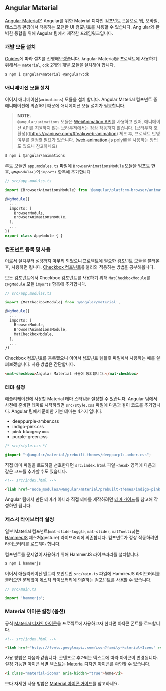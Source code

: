 ## Angular Material

[Angular Material](https://material.angular.io/)은 Angular를 위한 Material 디자인 컴포넌트 모음으로 웹, 모바일, 데스크톱 환경에서 작동하는 모던한 UI 컴포넌트를 사용할 수 있습니다. Ang  ular와 완벽한 통합을 위해 Angular 팀에서 제작한 프레임워크입니다.

### 개발 모듈 설치

[Guides](https://material.angular.io/guide/getting-started)에 따라 설치를 진행해보겠습니다. Angular Material을 프로젝트에 사용하기 위해서는 `material`, `cdk` 2개의 개발 모듈을 설치해야 합니다.

```sh
$ npm i @angular/material @angular/cdk
```

### 애니메이션 모듈 설치

이어서 애니메이션(`animations`) 모듈을 설치 합니다. Angular Material 컴포넌트 중 애니메이션에 의존하기 때문에 애니메이션 모듈 설치가 필요합니다.

> **NOTE.**<br>
> `@angular/animations` 모듈은 [WebAnimation API](https://drafts.csswg.org/web-animations/)를 사용하고 있어, 애니메이션 API를 지원하지 않는 브라우저에서는 정상 작동하지 않습니다. [브라우저 호환성]((https://caniuse.com/#feat=web-animation) 체크 후, 프로젝트 반영 여부를 결정할 필요가 있습니다. ([web-animation-js](https://github.com/web-animations/web-animations-js) polyfill을 사용하는 방법도 있으니 참고하세요)

```sh
$ npm i @angular/animations
```

루트 모듈인 `app.modules.ts` 파일에 `BrowserAnimationsModule` 모듈을 임포트 한 후, `@NgModule()`의 `imports` 항목에 추가합니다.

```ts
// src/app.modules.ts

import {BrowserAnimationsModule} from '@angular/platform-browser/animations';

@NgModule({
  ...
  imports: [
    BrowserModule,
    BrowserAnimationsModule,
  ],
  ...
})
export class AppModule { }
```

### 컴포넌트 등록 및 사용

이로서 설치부터 설정까지 마무리 되었으니 프로젝트에 필요한 컴포넌트 모듈을 불러온 후, 사용하면 됩니다. [Checkbox 컴포넌트](https://material.angular.io/components/checkbox/overview)를 불러와 적용하는 방법을 공부해봅니다.

모든 컴포넌트에서 Checkbox 컴포넌트를 사용하기 위해 `MatCheckboxModule`를 `@NgModule` 모듈 `imports` 항목에 추가합니다.

```ts
// src/app.modules.ts

import {MatCheckboxModule} from '@angular/material';

@NgModule({
  ...
  imports: [
    BrowserModule,
    BrowserAnimationsModule,
    MatCheckboxModule,
  ],
  ...
})
```

Checkbox 컴포넌트를 등록했으니 이어서 컴포넌트 템플릿 파일에서 사용하는 예를 살펴보겠습니다. 사용 방법은 간단합니다.

```html
<mat-checkbox>Angular Material 사용에 동의합니다.</mat-checkbox>
```

### 테마 설정

애플리케이션에 사용할 Material 테마 스타일을 설정할 수 있습니다. Angular 팀에서 사전에 준비한 테마로 시작하려면 `src/style.css` 파일에 다음과 같이 코드를 추가합니다. Angular 팀에서 준비한 기본 테마는 4가지 입니다.

- deeppurple-amber.css
- indigo-pink.css
- pink-bluegrey.css
- purple-green.css

```css
/* src/style.css */

@import "~@angular/material/prebuilt-themes/deeppurple-amber.css";
```

직접 테마 파일을 로드하길 선호한다면 `src/index.html` 파일 `<head>` 영역에 다음과 같은 코드를 추가할 수도 있습니다.

```html
<!-- src/index.html -->

<link href="node_modules/@angular/material/prebuilt-themes/indigo-pink.css" rel="stylesheet">
```

Angular 팀에서 만든 테마가 아니라 직접 테마를 제작하려면 [테마 가이드](https://material.angular.io/guide/theming)를 참고해 작성하면 됩니다.

### 제스처 라이브러리 설정

일부 Material 컴포넌트(`mat-slide-toggle`, `mat-slider`, `matTooltip`)는 [HammerJS](http://hammerjs.github.io/) 제스처(gesture) 라이브러리에 의존합니다. 컴포넌트가 정상 작동하려면 라이브러리를 로드해야 합니다.

컴포넌트를 문제없이 사용하기 위해 HammerJS 라이브러리를 설치합니다.

```sh
$ npm i hammerjs
```

이어서 애플리케이션 엔트리 포인트인 `src/main.ts` 파일에 HammerJS 라이브러리를 불러오면 문제없이 제스처 라이브러리에 의존하는 컴포넌트를 사용할 수 있습니다.

```ts
// src/main.ts

import 'hammerjs';
```

### Material 아이콘 설정 (옵션)

공식 [Material 디자인 아이콘][1]을 프로젝트에 사용하고자 한다면 아이콘 폰트를 로드합니다.

```html
<!-- src/index.html -->

<link href="https://fonts.googleapis.com/icon?family=Material+Icons" rel="stylesheet">
```

사용 방법은 다음과 같습니다. 콘텐츠로 추가되는 텍스트에 따라 아이콘이 변경됩니다. 설정 가능한 아이콘 식별 텍스트는 [Material 디자인 아이콘][1]를 확인할 수 있습니다.

```html
<i class="material-icons" aria-hidden="true">home</i>
```

보다 자세한 사용 방법은 [Material 아이콘 가이드](https://google.github.io/material-design-icons/)를 참고하세요.

[1]: https://material.io/tools/icons/